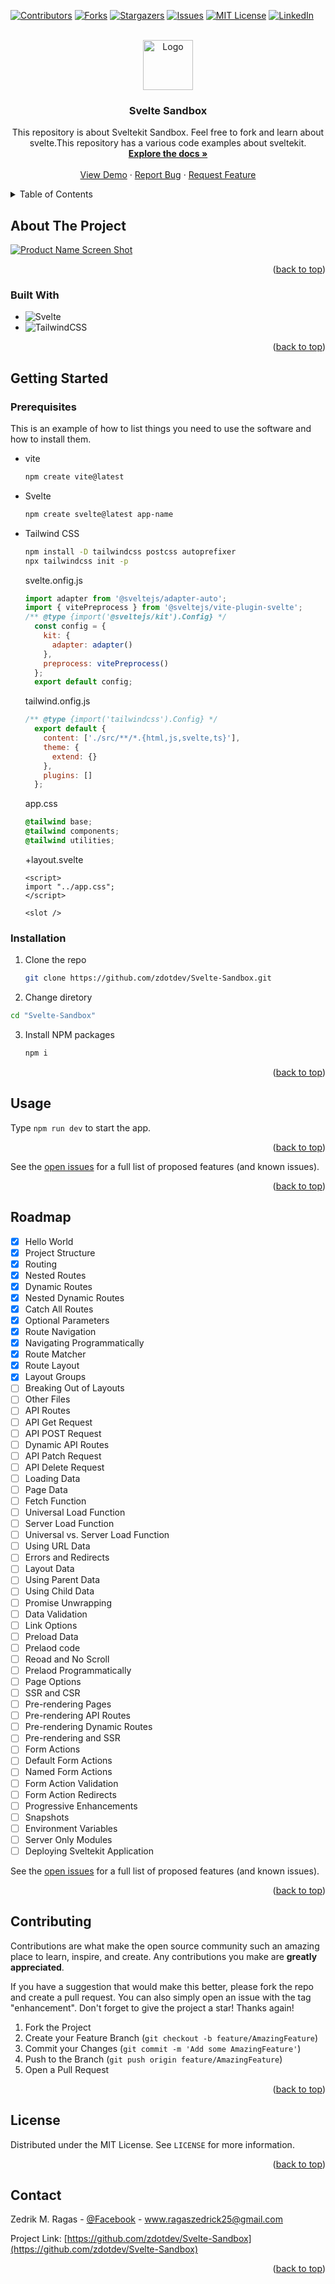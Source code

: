 <!-- Improved compatibility of back to top link: See: https://github.com/othneildrew/Best-README-Template/pull/73 -->
<a name="readme-top"></a>
<!--
*** Thanks for checking out the Best-README-Template. If you have a suggestion
*** that would make this better, please fork the repo and create a pull request
*** or simply open an issue with the tag "enhancement".
*** Don't forget to give the project a star!
*** Thanks again! Now go create something AMAZING! :D
-->



<!-- PROJECT SHIELDS -->
<!--
*** I'm using markdown "reference style" links for readability.
*** Reference links are enclosed in brackets [ ] instead of parentheses ( ).
*** See the bottom of this document for the declaration of the reference variables
*** for contributors-url, forks-url, etc. This is an optional, concise syntax you may use.
*** https://www.markdownguide.org/basic-syntax/#reference-style-links
-->
[![Contributors][contributors-shield]][contributors-url]
[![Forks][forks-shield]][forks-url]
[![Stargazers][stars-shield]][stars-url]
[![Issues][issues-shield]][issues-url]
[![MIT License][license-shield]][license-url]
[![LinkedIn][linkedin-shield]][linkedin-url]



<!-- PROJECT LOGO -->
<br />
<div align="center">
  <a href="https://github.com/zdotdev/Svelte-Sandbox">
    <img src="images/logo.png" alt="Logo" width="80" height="80">
  </a>

<h3 align="center">Svelte Sandbox</h3>

  <p align="center">
    This repository is about Sveltekit Sandbox. Feel free to fork and learn about svelte.This repository has a various code examples about sveltekit.
    <br />
    <a href="https://github.com/zdotdev/Svelte-Sandbox"><strong>Explore the docs »</strong></a>
    <br />
    <br />
    <a href="https://github.com/zdotdev/Svelte-Sandbox">View Demo</a>
    ·
    <a href="https://github.com/zdotdev/Svelte-Sandbox/issues">Report Bug</a>
    ·
    <a href="https://github.com/zdotdev/Svelte-Sandbox/issues">Request Feature</a>
  </p>
</div>



<!-- TABLE OF CONTENTS -->
<details>
  <summary>Table of Contents</summary>
  <ol>
    <li>
      <a href="#about-the-project">About The Project</a>
      <ul>
        <li><a href="#built-with">Built With</a></li>
      </ul>
    </li>
    <li>
      <a href="#getting-started">Getting Started</a>
      <ul>
        <li><a href="#prerequisites">Prerequisites</a></li>
        <li><a href="#installation">Installation</a></li>
      </ul>
    </li>
    <li><a href="#usage">Usage</a></li>
    <li><a href="#roadmap">Roadmap</a></li>
    <li><a href="#contributing">Contributing</a></li>
    <li><a href="#license">License</a></li>
    <li><a href="#contact">Contact</a></li>
    <li><a href="#acknowledgments">Acknowledgments</a></li>
  </ol>
</details>



<!-- ABOUT THE PROJECT -->
## About The Project

[![Product Name Screen Shot][product-screenshot]](https://example.com)

<p align="right">(<a href="#readme-top">back to top</a>)</p>



### Built With

* ![Svelte](https://img.shields.io/badge/svelte-%23f1413d.svg?style=for-the-badge&logo=svelte&logoColor=white)
* ![TailwindCSS](https://img.shields.io/badge/tailwindcss-%2338B2AC.svg?style=for-the-badge&logo=tailwind-css&logoColor=white)


<p align="right">(<a href="#readme-top">back to top</a>)</p>



<!-- GETTING STARTED -->
## Getting Started

### Prerequisites

This is an example of how to list things you need to use the software and how to install them.

* vite
  ```sh
  npm create vite@latest
  ```

* Svelte
  ```sh
  npm create svelte@latest app-name
  ```

* Tailwind CSS
  ```sh
  npm install -D tailwindcss postcss autoprefixer
  npx tailwindcss init -p
  ```
  svelte.onfig.js
  ```js
  import adapter from '@sveltejs/adapter-auto';
  import { vitePreprocess } from '@sveltejs/vite-plugin-svelte';
  /** @type {import('@sveltejs/kit').Config} */
    const config = {
      kit: {
        adapter: adapter()
      },
      preprocess: vitePreprocess()
    };
    export default config;
  ```
  tailwind.onfig.js
  ```js
  /** @type {import('tailwindcss').Config} */
    export default {
      content: ['./src/**/*.{html,js,svelte,ts}'],
      theme: {
        extend: {}
      },
      plugins: []
    };
  ```
  app.css
  ```css
  @tailwind base;
  @tailwind components;
  @tailwind utilities;
  ```
  +layout.svelte
  ```svelte
  <script>
  import "../app.css";
  </script>

  <slot />
  ```
### Installation

1. Clone the repo
   ```sh
   git clone https://github.com/zdotdev/Svelte-Sandbox.git
   ```
2. Change diretory
  ```sh
  cd "Svelte-Sandbox"
  ```
3. Install NPM packages
   ```sh
   npm i
   ```

<p align="right">(<a href="#readme-top">back to top</a>)</p>

<!-- USAGE EXAMPLES -->
## Usage

Type `npm run dev` to start the app.

<p align="right">(<a href="#readme-top">back to top</a>)</p>

See the [open issues](https://github.com/zdotdev/Svelte-Sandbox/issues) for a full list of proposed features (and known issues).

<p align="right">(<a href="#readme-top">back to top</a>)</p>

## Roadmap

- [x] Hello World
- [x] Project Structure
- [x] Routing
- [x] Nested Routes
- [x] Dynamic Routes
- [x] Nested Dynamic Routes
- [x] Catch All Routes
- [x] Optional Parameters
- [x] Route Navigation
- [x] Navigating Programmatically
- [x] Route Matcher
- [x] Route Layout
- [x] Layout Groups
- [ ] Breaking Out of Layouts
- [ ] Other Files
- [ ] API Routes
- [ ] API Get Request
- [ ] API POST Request
- [ ] Dynamic API Routes
- [ ] API Patch Request
- [ ] API Delete Request
- [ ] Loading Data
- [ ] Page Data
- [ ] Fetch Function
- [ ] Universal Load Function
- [ ] Server Load Function
- [ ] Universal vs. Server Load Function
- [ ] Using URL Data
- [ ] Errors and Redirects
- [ ] Layout Data
- [ ] Using Parent Data
- [ ] Using Child Data
- [ ] Promise Unwrapping
- [ ] Data Validation
- [ ] Link Options
- [ ] Preload Data
- [ ] Prelaod code
- [ ] Reoad and No Scroll
- [ ] Prelaod Programmatically
- [ ] Page Options
- [ ] SSR and CSR
- [ ] Pre-rendering Pages
- [ ] Pre-rendering API Routes
- [ ] Pre-rendering Dynamic Routes
- [ ] Pre-rendering and SSR
- [ ] Form Actions
- [ ] Default Form Actions
- [ ] Named Form Actions
- [ ] Form Action Validation
- [ ] Form Action Redirects
- [ ] Progressive Enhancements
- [ ] Snapshots
- [ ] Environment Variables
- [ ] Server Only Modules
- [ ] Deploying Sveltekit Application

See the [open issues](https://github.com/zdotdev/Svelte-Sandbox/issues) for a full list of proposed features (and known issues).

<p align="right">(<a href="#readme-top">back to top</a>)</p>

## Contributing

Contributions are what make the open source community such an amazing place to learn, inspire, and create. Any contributions you make are **greatly appreciated**.

If you have a suggestion that would make this better, please fork the repo and create a pull request. You can also simply open an issue with the tag "enhancement".
Don't forget to give the project a star! Thanks again!

1. Fork the Project
2. Create your Feature Branch (`git checkout -b feature/AmazingFeature`)
3. Commit your Changes (`git commit -m 'Add some AmazingFeature'`)
4. Push to the Branch (`git push origin feature/AmazingFeature`)
5. Open a Pull Request

<p align="right">(<a href="#readme-top">back to top</a>)</p>

## License

Distributed under the MIT License. See `LICENSE` for more information.

<p align="right">(<a href="#readme-top">back to top</a>)</p>

## Contact

Zedrik M. Ragas - [@Facebook](https://www.facebook.com/zedsilog) - www.ragaszedrick25@gmail.com

Project Link: [https://github.com/zdotdev/Svelte-Sandbox](https://github.com/zdotdev/Svelte-Sandbox)

<p align="right">(<a href="#readme-top">back to top</a>)</p>
<!-- MARKDOWN LINKS & IMAGES -->
<!-- https://www.markdownguide.org/basic-syntax/#reference-style-links -->

[contributors-shield]: https://img.shields.io/github/contributors/zdotdev/Svelte-Sandbox.svg?style=for-the-badge

[contributors-url]: https://github.com/zdotdev/Svelte-Sandbox/graphs/contributors

[forks-shield]: https://img.shields.io/github/forks/zdotdev/Svelte-Sandbox.svg?style=for-the-badge

[forks-url]: https://github.com/zdotdev/Svelte-Sandbox/network/members

[stars-shield]: https://img.shields.io/github/stars/zdotdev/Svelte-Sandbox.svg?style=for-the-badge

[stars-url]: https://github.com/zdotdev/Svelte-Sandbox/stargazers

[issues-shield]: https://img.shields.io/github/issues/zdotdev/Svelte-Sandbox.svg?style=for-the-badge

[issues-url]: https://github.com/zdotdev/Svelte-Sandbox/issues

[license-shield]: https://img.shields.io/github/license/zdotdev/Svelte-Sandbox.svg?style=for-the-badge

[license-url]: https://github.com/zdotdev/Svelte-Sandbox/blob/main/LICENSE

[linkedin-shield]: https://img.shields.io/badge/-LinkedIn-black.svg?style=for-the-badge&logo=linkedin&colorB=555

[linkedin-url]: https://www.linkedin.com/in/zedrick-ragas-19a677286/

[product-screenshot]: static/svelte%20icon.png